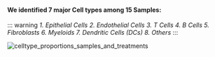 #### We identified 7 major Cell types among 15 Samples:
::: warning
*1. Epithelial Cells*
*2. Endothelial Cells*
*3. T Cells*
*4. B Cells*
*5.  Fibroblasts*
*6. Myeloids*
*7. Dendritic Cells (DCs)*
*8. Others*
:::

![celltype_proportions_samples_and_treatments](https://github.com/user-attachments/assets/a3ceb6c1-4def-438e-9590-3cc7faafae68)


